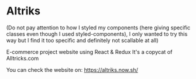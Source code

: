 # Altriks

(Do not pay attention to how I styled my components (here giving specific classes even though I used styled-components), I only wanted to try this way but I find it too specific and definitely not scallable at all)

E-commerce project website using React & Redux
It's a copycat of Alltricks.com

You can check the website on: https://altriks.now.sh/
